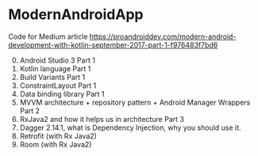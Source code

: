 # ModernAndroidApp
Code for Medium article https://proandroiddev.com/modern-android-development-with-kotlin-september-2017-part-1-f976483f7bd6

0. Android Studio 3 Part 1
1. Kotlin language Part 1
2. Build Variants Part 1
3. ConstraintLayout Part 1
4. Data binding library Part 1
5. MVVM architecture + repository pattern + Android Manager Wrappers Part 2
6. RxJava2 and how it helps us in architecture Part 3
7. Dagger 2.14.1, what is Dependency Injection, why you should use it.
8. Retrofit (with Rx Java2) 
9. Room (with Rx Java2)

